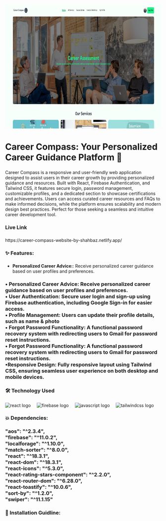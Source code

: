 <div align="center">
  <img height="400" src="https://raw.githubusercontent.com/shahbaz-kamal/career-compass-website/refs/heads/main/src/assets/for_github_banner.jpg"  />
</div>

###

<h1 align="left">Career Compass: Your Personalized Career Guidance Platform 🌟</h1>

###

<p align="left">Career Compass is a responsive and user-friendly web application designed to assist users in their career growth by providing personalized guidance and resources. Built with React, Firebase Authentication, and Tailwind CSS, it features secure login, password management, customizable profiles, and a dedicated section to showcase certifications and achievements. Users can access curated career resources and FAQs to make informed decisions, while the platform ensures scalability and modern design best practices. Perfect for those seeking a seamless and intuitive career development tool.</p>

###

<h3 align="left">Live Link</h3>

###

<p align="left">https://career-compass-website-by-shahbaz.netlify.app/</p>

###

<h3 align="left">✨ Features:</h3>

###
- **Personalized Career Advice:**:  Receive personalized career guidance based on user profiles and preferences.

<h3 align="left">• Personalized Career Advice: Receive personalized career guidance based on user profiles and preferences.<br>• User Authentication: Secure user login and sign-up using Firebase authentication, including Google Sign-in for easier access.<br>• Profile Management: Users can update their profile details, such as name & photo<br>• Forgot Password Functionality: A functional password recovery system with redirecting users to Gmail for password reset instructions.<br>• Forgot Password Functionality: A functional password recovery system with redirecting users to Gmail for password reset instructions.<br>•Responsive Design: Fully responsive layout using Tailwind CSS, ensuring seamless user experience on both desktop and mobile devices.</h3>

###

<h3 align="left">🛠 Technology Used</h3>

###

<div align="left">
  <img src="https://cdn.jsdelivr.net/gh/devicons/devicon/icons/react/react-original.svg" height="40" alt="react logo"  />
  <img width="12" />
  <img src="https://cdn.jsdelivr.net/gh/devicons/devicon/icons/firebase/firebase-plain.svg" height="40" alt="firebase logo"  />
  <img width="12" />
  <img src="https://cdn.jsdelivr.net/gh/devicons/devicon/icons/javascript/javascript-original.svg" height="40" alt="javascript logo"  />
  <img width="12" />
  <img src="https://cdn.simpleicons.org/tailwindcss/06B6D4" height="40" alt="tailwindcss logo"  />
</div>

###

<h3 align="left">💥 Dependencies:</h3>

###

<h3 align="left">"aos": "^2.3.4",<br>    "firebase": "^11.0.2",<br>    "localforage": "^1.10.0",<br>    "match-sorter": "^8.0.0",<br>    "react": "^18.3.1",<br>    "react-dom": "^18.3.1",<br>    "react-icons": "^5.3.0",<br>    "react-rating-stars-component": "^2.2.0",<br>    "react-router-dom": "^6.28.0",<br>    "react-toastify": "^10.0.6",<br>    "sort-by": "^1.2.0",<br>    "swiper": "^11.1.15"</h3>

###

<h3 align="left">🔧  Installation Guidline:</h3>

###
